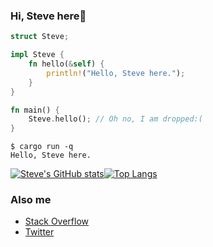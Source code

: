 ### Hi, Steve here🍩
```rust
struct Steve;

impl Steve {
    fn hello(&self) {
        println!("Hello, Steve here.");
    }
}

fn main() {
    Steve.hello(); // Oh no, I am dropped:(
}
```
```shell
$ cargo run -q
Hello, Steve here.
```

[![Steve's GitHub stats](https://github-readme-stats.vercel.app/api?username=stevelauc&count_private=true&show_icons=true&theme=flag-india)](https://github.com/anuraghazra/github-readme-stats)[![Top Langs](https://github-readme-stats.vercel.app/api/top-langs/?username=stevelauc&layout=compact)](https://github.com/anuraghazra/github-readme-stats)

### Also me
* [Stack Overflow](https://stackoverflow.com/users/14092446/steve-lau)  
* [Twitter](https://twitter.com/SteveLauC)
